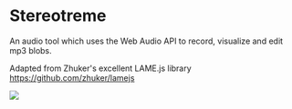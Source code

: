 # Stereotreme
An audio tool which uses the Web Audio API to record, visualize and edit mp3 blobs.

Adapted from Zhuker's excellent LAME.js library https://github.com/zhuker/lamejs

<img src="https://i.pinimg.com/originals/17/5e/f2/175ef22c95918002bba266a898644de8.jpg">
